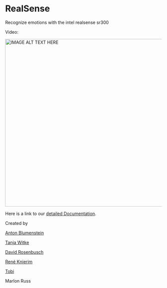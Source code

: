 ﻿# RealSense
Recognize emotions with the intel realsense sr300
<p>
Video:
  
<a href="http://www.youtube.com/watch?feature=player_embedded&v=7b1Tdya3UFs
" target="_blank"><img src="http://img.youtube.com/vi/7b1Tdya3UFs/0.jpg" 
alt="IMAGE ALT TEXT HERE" width="540" /></a>
</p>

Here is a link to our <a href="https://cdn.rawgit.com/TheRDavid/RealSense/17acd8c4/docs/doc.html">detailed Documentation</a>.

Created by

<p><a href="https://github.com/AntonBlumenstein">Anton Blumenstein</a></p>
<p><a href="https://github.com/tanjaU29798">Tanja Witke</a></p>
<p><a href="https://github.com/TheRDavid">David Rosenbusch</a></p>
<p><a href="https://github.com/Oblitus">René Knierim</a></p>
<p><a href="https://github.com/Street3">Tobi</a></p>
<p>Marlon Russ</p>
